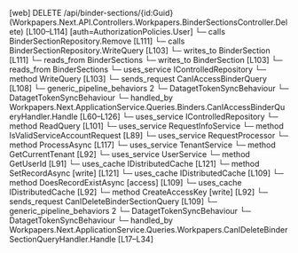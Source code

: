 [web] DELETE /api/binder-sections/{id:Guid}  (Workpapers.Next.API.Controllers.Workpapers.BinderSectionsController.Delete)  [L100–L114] [auth=AuthorizationPolicies.User]
  └─ calls BinderSectionRepository.Remove [L111]
  └─ calls BinderSectionRepository.WriteQuery [L103]
  └─ writes_to BinderSection [L111]
    └─ reads_from BinderSections
  └─ writes_to BinderSection [L103]
    └─ reads_from BinderSections
  └─ uses_service IControlledRepository<BinderSection>
    └─ method WriteQuery [L103]
  └─ sends_request CanIAccessBinderQuery [L108]
    └─ generic_pipeline_behaviors 2
      └─ DatagetTokenSyncBehaviour
      └─ DatagetTokenSyncBehaviour
    └─ handled_by Workpapers.Next.ApplicationService.Queries.Binders.CanIAccessBinderQueryHandler.Handle [L60–L126]
      └─ uses_service IControlledRepository<Binder>
        └─ method ReadQuery [L101]
      └─ uses_service RequestInfoService
        └─ method IsValidServiceAccountRequest [L89]
      └─ uses_service RequestProcessor
        └─ method ProcessAsync [L117]
      └─ uses_service TenantService
        └─ method GetCurrentTenant [L92]
      └─ uses_service UserService
        └─ method GetUserId [L91]
      └─ uses_cache IDistributedCache [L121]
        └─ method SetRecordAsync [write] [L121]
      └─ uses_cache IDistributedCache [L109]
        └─ method DoesRecordExistAsync [access] [L109]
      └─ uses_cache IDistributedCache [L92]
        └─ method CreateAccessKey [write] [L92]
  └─ sends_request CanIDeleteBinderSectionQuery [L109]
    └─ generic_pipeline_behaviors 2
      └─ DatagetTokenSyncBehaviour
      └─ DatagetTokenSyncBehaviour
    └─ handled_by Workpapers.Next.ApplicationService.Queries.Workpapers.CanIDeleteBinderSectionQueryHandler.Handle [L17–L34]

